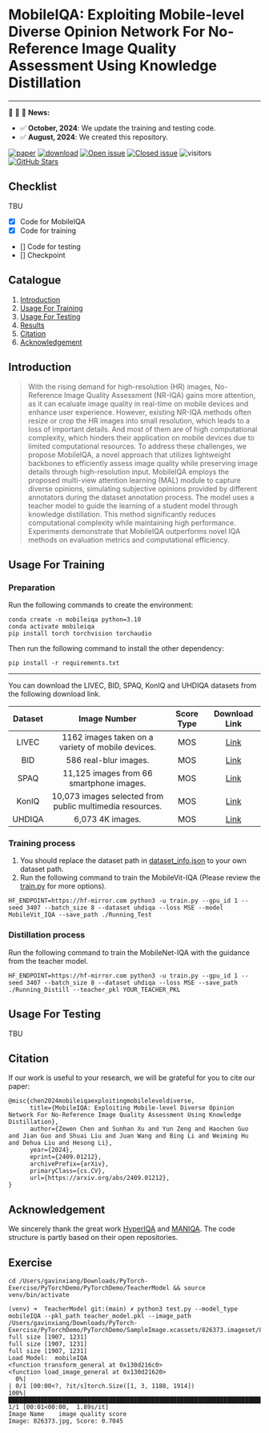 # MobileIQA: Exploiting Mobile-level Diverse Opinion Network For No-Reference Image Quality Assessment Using Knowledge Distillation

---

:rocket:  :rocket: :rocket: **News:**
- ✅ **October, 2024**: We update the training and testing code.
- ✅ **August, 2024**: We created this repository.

[![paper](https://img.shields.io/badge/arXiv-Paper-green.svg)](https://arxiv.org/abs/2409.01212)
[![download](https://img.shields.io/github/downloads/chencn2020/MobileIQA/total.svg)](https://github.com/chencn2020/MobileIQA/releases)
[![Open issue](https://img.shields.io/github/issues/chencn2020/MobileIQA)](https://github.com/chencn2020/MobileIQA/issues)
[![Closed issue](https://img.shields.io/github/issues-closed/chencn2020/MobileIQA)](https://github.com/chencn2020/MobileIQA/issues)
![visitors](https://visitor-badge.glitch.me/badge?page_id=chencn2020/MobileIQA)
[![GitHub Stars](https://img.shields.io/github/stars/chencn2020/MobileIQA?style=social)](https://github.com/chencn2020/MobileIQA)

## Checklist

TBU

- [x] Code for MobileIQA
- [x] Code for training
- [] Code for testing
- [] Checkpoint

## Catalogue
1. [Introduction](#Introduction)
3. [Usage For Training](#Training)
4. [Usage For Testing](#Testing)
5. [Results](#Results)
6. [Citation](#Citation)
7. [Acknowledgement](#Acknowledgement)


## Introduction
<div id="Introduction"></div>


> With the rising demand for high-resolution (HR) images, No-Reference Image Quality Assessment (NR-IQA) gains more attention, as it can ecaluate image quality in real-time on mobile devices and enhance user experience. However, existing NR-IQA methods often resize or crop the HR images into small resolution, which leads to a loss of important details. And most of them are of high computational complexity, which hinders their application on mobile devices due to limited computational resources. To address these challenges, we propose MobileIQA, a novel approach that utilizes lightweight backbones to efficiently assess image quality while preserving image details through high-resolution input. MobileIQA employs the proposed multi-view attention learning (MAL) module to capture diverse opinions, simulating subjective opinions provided by different annotators during the dataset annotation process. The model uses a teacher model to guide the learning of a student model through knowledge distillation. This method significantly reduces computational complexity while maintaining high performance. Experiments demonstrate that MobileIQA outperforms novel IQA methods on evaluation metrics and computational efficiency.

## Usage For Training
<div id="Training"></div>

### Preparation

Run the following commands to create the environment:

```
conda create -n mobileiqa python=3.10
conda activate mobileiqa
pip install torch torchvision torchaudio
```


Then run the following command to install the other dependency:

```commandline
pip install -r requirements.txt
```

---

You can download the LIVEC, BID, SPAQ, KonIQ and UHDIQA datasets from the following download link.

|        Dataset        |                        Image Number                        |  Score Type  |                                  Download Link                                  |
|:---------------------:|:----------------------------------------------------------:|:------------:|:-------------------------------------------------------------------------------:|
|         LIVEC         |     1162 images taken on a variety of mobile devices.      |     MOS      |       <a href="https://live.ece.utexas.edu/research/ChallengeDB/index.html" target="_blank">Link</a>       |
|          BID          |                   586 real-blur images.                    |     MOS      | <a href="https://github.com/zwx8981/UNIQUE#link-to-download-the-bid-dataset" target="_blank">Link</a>      |
|         SPAQ          |          11,125 images from 66 smartphone images.          |     MOS      |                     <a href="https://github.com/h4nwei/SPAQ" target="_blank">Link</a>                      |
|         KonIQ         |  10,073 images selected from public multimedia resources.  |     MOS      |           <a href="http://database.mmsp-kn.de/koniq-10k-database.html" target="_blank">Link</a>           |
|         UHDIQA         |  6,073 4K images.  |     MOS      |           <a href="https://database.mmsp-kn.de/uhd-iqa-benchmark-database.html" target="_blank">Link</a>           |



### Training process

1. You should replace the dataset path in [dataset_info.json](./utils/dataset/dataset_info.json) to your own dataset path.
2. Run the following command to train the MobileVit-IQA (Please review the [train.py](train.py) for more options).
```commandline
HF_ENDPOINT=https://hf-mirror.com python3 -u train.py --gpu_id 1 --seed 3407 --batch_size 8 --dataset uhdiqa --loss MSE --model MobileVit_IQA --save_path ./Running_Test
```

### Distillation process

Run the following command to train the MobileNet-IQA with the guidance from the teacher model.
```commandline
HF_ENDPOINT=https://hf-mirror.com python3 -u train.py --gpu_id 1 --seed 3407 --batch_size 8 --dataset uhdiqa --loss MSE --save_path ./Running_Distill --teacher_pkl YOUR_TEACHER_PKL
```


## Usage For Testing
<div id="Inference"> </div>

TBU

<!-- Run the following command to get an image quality score for one image or images in a directory.

```commandline
python3 test.py --pkl_path path_to_pkl --image_path path_to_image
``` -->


## Citation
<div id="Citation"> </div>

If our work is useful to your research, we will be grateful for you to cite our paper:

```
@misc{chen2024mobileiqaexploitingmobileleveldiverse,
      title={MobileIQA: Exploiting Mobile-level Diverse Opinion Network For No-Reference Image Quality Assessment Using Knowledge Distillation}, 
      author={Zewen Chen and Sunhan Xu and Yun Zeng and Haochen Guo and Jian Guo and Shuai Liu and Juan Wang and Bing Li and Weiming Hu and Dehua Liu and Hesong Li},
      year={2024},
      eprint={2409.01212},
      archivePrefix={arXiv},
      primaryClass={cs.CV},
      url={https://arxiv.org/abs/2409.01212}, 
}
```
## Acknowledgement
<div id="Acknowledgement"></div>

We sincerely thank the great work [HyperIQA](https://github.com/SSL92/hyperIQA) and [MANIQA](https://github.com/IIGROUP/MANIQA). 
The code structure is partly based on their open repositories.

## Exercise

```
cd /Users/gavinxiang/Downloads/PyTorch-Exercise/PyTorchDemo/PyTorchDemo/TeacherModel && source venv/bin/activate

(venv) ➜  TeacherModel git:(main) ✗ python3 test.py --model_type mobileIQA --pkl_path teacher_model.pkl --image_path /Users/gavinxiang/Downloads/PyTorch-Exercise/PyTorchDemo/PyTorchDemo/SampleImage.xcassets/826373.imageset/826373.jpg
full size [1907, 1231]
full size [1907, 1231]
full size [1907, 1231]
Load Model:  mobileIQA
<function transform_general at 0x130d216c0>
<function load_image_general at 0x130d21620>
  0%|                                                                                          | 0/1 [00:00<?, ?it/s]torch.Size([1, 3, 1188, 1914])
100%|██████████████████████████████████████████████████████████████████████████████████| 1/1 [00:01<00:00,  1.89s/it]
Image Name    image quality score
Image: 826373.jpg, Score: 0.7045
```
